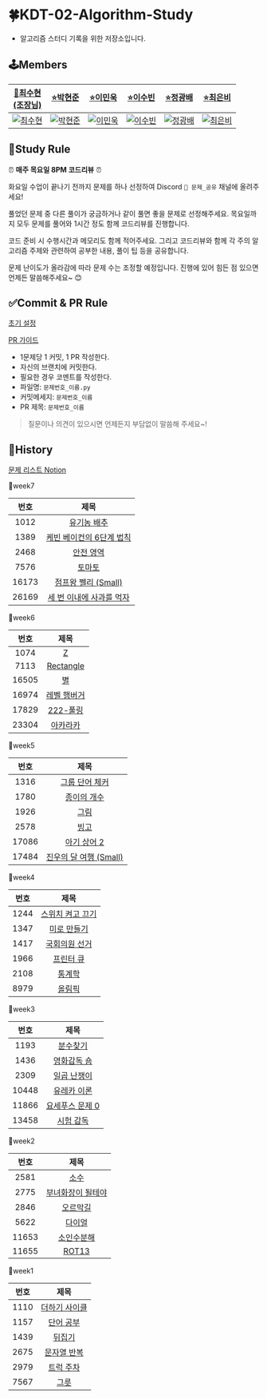 # 🍀KDT-02-Algorithm-Study
* 알고리즘 스터디 기록을 위한 저장소입니다.

## 🕹️Members
|[🌟최수현<br>(조장님)](https://github.com/shunny822)|[⭐박현준](https://github.com/DT-HYUNJUN)|[⭐이민욱](https://github.com/Code-Sloth)|[⭐이수빈](https://github.com/Ssooob)|[⭐정광배](https://github.com/iblug)|[⭐최은비](https://github.com/rloldl-c)|
|:-:|:-:|:-:|:-:|:-:|:-:|
|[![최수현](https://github.com/shunny822.png)](https://github.com/shunny822)|[![박현준](https://github.com/DT-HYUNJUN.png)](https://github.com/DT-HYUNJUN)|[![이민욱](https://github.com/Code-Sloth.png)](https://github.com/Code-Sloth)|[![이수빈](https://github.com/Ssooob.png)](https://github.com/Ssooob)|[![정광배](https://github.com/iblug.png)](https://github.com/iblug)|[![최은비](https://github.com/rloldl-c.png)](https://github.com/rloldl-c)|

## 🚩Study Rule
⏰ **매주 목요일 8PM 코드리뷰** ⏰ 

화요일 수업이 끝나기 전까지 문제를 하나 선정하여 Discord `📝 문제_공유` 채널에 올려주세요!

풀었던 문제 중 다른 풀이가 궁금하거나 같이 풀면 좋을 문제로 선정해주세요. 목요일까지 모두 문제를 풀어와 1시간 정도 함께 코드리뷰를 진행합니다.

코드 준비 시 수행시간과 메모리도 함께 적어주세요. 그리고 코드리뷰와 함께 각 주의 알고리즘 주제와 관련하여 공부한 내용, 풀이 팁 등을 공유합니다.

문제 난이도가 올라감에 따라 문제 수는 조정할 예정입니다. 진행에 있어 힘든 점 있으면 언제든 말씀해주세요~ 😊

## ✅Commit & PR Rule

[초기 설정](guide/%EC%B4%88%EA%B8%B0%20%EC%84%A4%EC%A0%95.md)

[PR 가이드](guide/PR%20%EA%B0%80%EC%9D%B4%EB%93%9C.md)

* 1문제당 1 커밋, 1 PR 작성한다.
* 자신의 브랜치에 커밋한다.
* 필요한 경우 코멘트를 작성한다.
* 파일명: `문제번호_이름.py`
* 커밋메세지: `문제번호_이름`
* PR 제목: `문제번호_이름`

> 질문이나 의견이 있으시면 언제든지 부담없이 말씀해 주세요~!

## 📖History
[문제 리스트 Notion](https://www.notion.so/f74fd92e29754d839503669f3ec1057e?v=80c1fd8071bc45af88811cb316e0f782)

🏃week7

|번호|제목|
|:-:|:-:|
|1012|[유기농 배추](https://www.acmicpc.net/problem/1012)|
|1389|[케빈 베이컨의 6단계 법칙](https://www.acmicpc.net/problem/1389)|
|2468|[안전 영역](https://www.acmicpc.net/problem/2468)|
|7576|[토마토](https://www.acmicpc.net/problem/7576)|
|16173|[점프왕 쩰리 (Small)](https://www.acmicpc.net/problem/16173)|
|26169|[세 번 이내에 사과를 먹자](https://www.acmicpc.net/problem/26169)|
 
🏃week6

|번호|제목|
|:-:|:-:|
|1074|[Z](https://www.acmicpc.net/problem/1074)|
|7113|[Rectangle](https://www.acmicpc.net/problem/7113)|
|16505|[별](https://www.acmicpc.net/problem/16505)|
|16974|[레벨 햄버거](https://www.acmicpc.net/problem/16974)|
|17829|[222-풀링](https://www.acmicpc.net/problem/17829)|
|23304|[아카라카](https://www.acmicpc.net/problem/23304)|
 
🏃week5

|번호|제목|
|:-:|:-:|
|1316|[그룹 단어 체커](https://www.acmicpc.net/problem/1316)|
|1780|[종이의 개수](https://www.acmicpc.net/problem/1780)|
|1926|[그림](https://www.acmicpc.net/problem/1926)|
|2578|[빙고](https://www.acmicpc.net/problem/2578)|
|17086|[아기 상어 2](https://www.acmicpc.net/problem/17086)|
|17484|[진우의 달 여행 (Small)](https://www.acmicpc.net/problem/17484)|
 
🏃week4

|번호|제목|
|:-:|:-:|
|1244|[스위치 켜고 끄기](https://www.acmicpc.net/problem/1244)|
|1347|[미로 만들기](https://www.acmicpc.net/problem/1347)|
|1417|[국회의원 선거](https://www.acmicpc.net/problem/1417)|
|1966|[프린터 큐](https://www.acmicpc.net/problem/1966)|
|2108|[통계학](https://www.acmicpc.net/problem/2108)|
|8979|[올림픽](https://www.acmicpc.net/problem/8979)|
 
🏃week3

|번호|제목|
|:-:|:-:|
|1193|[분수찾기](https://www.acmicpc.net/problem/1193)|
|1436|[영화감독 숌](https://www.acmicpc.net/problem/1436)|
|2309|[일곱 난쟁이](https://www.acmicpc.net/problem/2309)|
|10448|[유레카 이론](https://www.acmicpc.net/problem/10448)|
|11866|[요세푸스 문제 0](https://www.acmicpc.net/problem/11866)|
|13458|[시험 감독](https://www.acmicpc.net/problem/13458)|
 
🏃week2

|번호|제목|
|:-:|:-:|
|2581|[소수](https://www.acmicpc.net/problem/2581)|
|2775|[부녀화장이 될테야](https://www.acmicpc.net/problem/2775)|
|2846|[오르막길](https://www.acmicpc.net/problem/2846)|
|5622|[다이얼](https://www.acmicpc.net/problem/5622)|
|11653|[소인수분해](https://www.acmicpc.net/problem/11653)|
|11655|[ROT13 ](https://www.acmicpc.net/problem/11655)|
 
🏃week1

|번호|제목|
|:-:|:-:|
|1110|[더하기 사이클](https://www.acmicpc.net/problem/1110)|
|1157|[단어 공부](https://www.acmicpc.net/problem/1157)|
|1439|[뒤집기](https://www.acmicpc.net/problem/1439)|
|2675|[문자열 반복](https://www.acmicpc.net/problem/2675)|
|2979|[트럭 주차](https://www.acmicpc.net/problem/2979)|
|7567|[그릇](https://www.acmicpc.net/problem/7567)|
